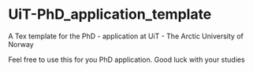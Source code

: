 # UiT-PhD_application_template
A Tex template for the PhD - application at UiT -  The Arctic University of Norway

Feel free to use this for you PhD application. Good luck with your studies

